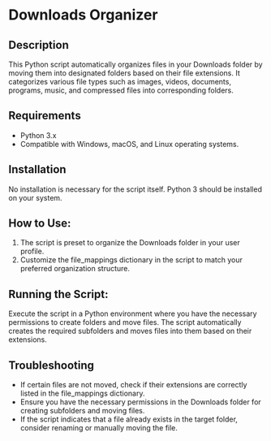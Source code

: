 <h1>Downloads Organizer</h1>
<h2>Description</h2>

This Python script automatically organizes files in your Downloads folder by moving them into designated folders based on their file extensions. It categorizes various file types such as images, videos, documents, programs, music, and compressed files into corresponding folders.

<h2>Requirements</h2>

- Python 3.x
- Compatible with Windows, macOS, and Linux operating systems.

<h2>Installation</h2>
No installation is necessary for the script itself. Python 3 should be installed on your system.

<h2>How to Use:</h2>

1. The script is preset to organize the Downloads folder in your user profile.
2. Customize the file_mappings dictionary in the script to match your preferred organization structure.

<h2>Running the Script:</h2>

Execute the script in a Python environment where you have the necessary permissions to create folders and move files. The script automatically creates the required subfolders and moves files into them based on their extensions.

<h2>Troubleshooting</h2>

- If certain files are not moved, check if their extensions are correctly listed in the file_mappings dictionary.
- Ensure you have the necessary permissions in the Downloads folder for creating subfolders and moving files.
- If the script indicates that a file already exists in the target folder, consider renaming or manually moving the file.
